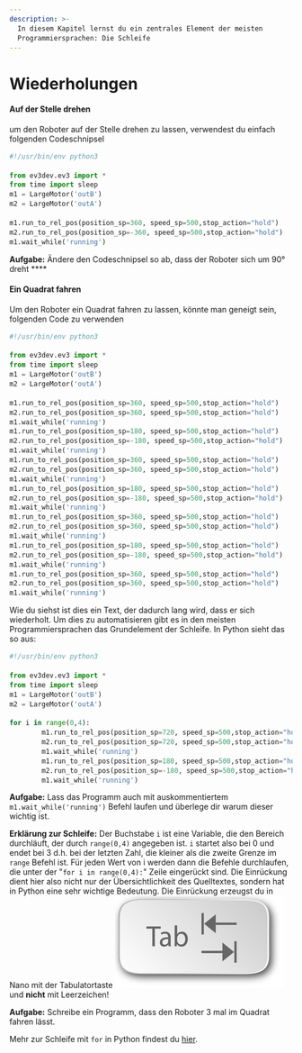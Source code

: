 ```yaml
---
description: >-
  In diesem Kapitel lernst du ein zentrales Element der meisten
  Programmiersprachen: Die Schleife
---
```


# Wiederholungen

#### Auf der Stelle drehen

um den Roboter auf der Stelle drehen zu lassen, verwendest du einfach folgenden Codeschnipsel

```python
#!/usr/bin/env python3

from ev3dev.ev3 import *
from time import sleep
m1 = LargeMotor('outB')
m2 = LargeMotor('outA')

m1.run_to_rel_pos(position_sp=360, speed_sp=500,stop_action="hold")
m2.run_to_rel_pos(position_sp=-360, speed_sp=500,stop_action="hold")
m1.wait_while('running')

```

**Aufgabe:** Ändere den Codeschnipsel so ab, dass der Roboter sich um 90° dreht ****

#### Ein Quadrat fahren

Um den Roboter ein Quadrat fahren zu lassen, könnte man geneigt sein, folgenden Code zu verwenden

```python
#!/usr/bin/env python3

from ev3dev.ev3 import *
from time import sleep
m1 = LargeMotor('outB')
m2 = LargeMotor('outA')

m1.run_to_rel_pos(position_sp=360, speed_sp=500,stop_action="hold")
m2.run_to_rel_pos(position_sp=360, speed_sp=500,stop_action="hold")
m1.wait_while('running')
m1.run_to_rel_pos(position_sp=180, speed_sp=500,stop_action="hold")
m2.run_to_rel_pos(position_sp=-180, speed_sp=500,stop_action="hold")
m1.wait_while('running')
m1.run_to_rel_pos(position_sp=360, speed_sp=500,stop_action="hold")
m2.run_to_rel_pos(position_sp=360, speed_sp=500,stop_action="hold")
m1.wait_while('running')
m1.run_to_rel_pos(position_sp=180, speed_sp=500,stop_action="hold")
m2.run_to_rel_pos(position_sp=-180, speed_sp=500,stop_action="hold")
m1.wait_while('running')
m1.run_to_rel_pos(position_sp=360, speed_sp=500,stop_action="hold")
m2.run_to_rel_pos(position_sp=360, speed_sp=500,stop_action="hold")
m1.wait_while('running')
m1.run_to_rel_pos(position_sp=180, speed_sp=500,stop_action="hold")
m2.run_to_rel_pos(position_sp=-180, speed_sp=500,stop_action="hold")
m1.wait_while('running')
m1.run_to_rel_pos(position_sp=360, speed_sp=500,stop_action="hold")
m2.run_to_rel_pos(position_sp=360, speed_sp=500,stop_action="hold")
m1.wait_while('running')
```

Wie du siehst ist dies ein Text, der dadurch lang wird, dass er sich wiederholt. Um dies zu automatisieren gibt es in den meisten Programmiersprachen das Grundelement der Schleife. In Python sieht das so aus:

```python
#!/usr/bin/env python3

from ev3dev.ev3 import *
from time import sleep
m1 = LargeMotor('outB')
m2 = LargeMotor('outA')

for i in range(0,4):
        m1.run_to_rel_pos(position_sp=720, speed_sp=500,stop_action="hold")
        m2.run_to_rel_pos(position_sp=720, speed_sp=500,stop_action="hold")
        m1.wait_while('running')
        m1.run_to_rel_pos(position_sp=180, speed_sp=500,stop_action="hold")
        m2.run_to_rel_pos(position_sp=-180, speed_sp=500,stop_action="hold")
        m1.wait_while('running')
```

**Aufgabe:** Lass das Programm auch mit auskommentiertem `m1.wait_while('running')` Befehl laufen und überlege dir warum dieser wichtig ist.

**Erklärung zur Schleife:**  Der Buchstabe `i` ist eine Variable, die den Bereich durchläuft, der durch `range(0,4)` angegeben ist. `i` startet also bei 0 und endet bei 3 d.h. bei der letzten Zahl, die kleiner als die zweite Grenze im `range` Befehl ist. Für jeden Wert von i werden dann die Befehle durchlaufen, die unter der  "`for i in range(0,4):`"  Zeile eingerückt sind. Die Einrückung dient hier also nicht nur der Übersichtlichkeit des Quelltextes, sondern hat in Python eine sehr wichtige Bedeutung. Die Einrückung erzeugst du in Nano mit der Tabulatortaste    ![](.gitbook/assets/onenote_einsteiger_tabelle_tabtaste.png)  und **nicht** mit Leerzeichen!

**Aufgabe:** Schreibe ein Programm, dass den Roboter 3 mal im Quadrat fahren lässt.

Mehr zur Schleife mit `for` in Python findest du [hier](https://www.python-kurs.eu/python3_for-schleife.php). 



